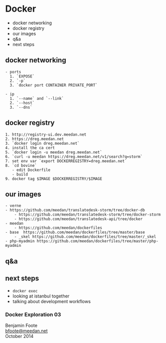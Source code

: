 

# Docker

   - docker networking
   - docker registry
   - our images
   - q&a
   - next steps


##  docker networking

    - ports
      1. `EXPOSE`   
      2. `-p`   
      3. `docker port CONTAINER PRIVATE_PORT`   

    - ip
      1. `--name` and `--link`   
      2. `--host`   
      3. `--dns`   

##  docker registry

    1. http://registry-ui.dev.meedan.net  
    2. https://dreg.meedan.net   
    3. `docker login dreg.meedan.net`   
    4. install the ca cert   
    5. `docker login -u meedan dreg.meedan.net`   
    6. `curl -u meedan https://dreg.meedan.net/v1/search?q=storm`   
    7. set env var `export DOCKERREGISTRY=dreg.meedan.net`   
    8. `cd bovine`
       - edit Dockerfile
       - build
    9. docker tag $IMAGE $DOCKERREGISTRY/$IMAGE   

##  our images

    - verne   
	- https://github.com/meedan/translatedesk-storm/tree/docker-db   
    	- https://github.com/meedan/translatedesk-storm/tree/docker-storm   
    	- https://github.com/meedan/translatedesk-api/tree/docker   
    - meedan
        - https://github.com/meedan/dockerfiles   
	- base  https://github.com/meedan/dockerfiles/tree/master/base   
    	- _skel https://github.com/meedan/dockerfiles/tree/master/_skel   
	- php-myadmin https://github.com/meedan/dockerfiles/tree/master/php-myadmin   
    
## q&a


## next steps

   - `docker exec`
   - looking at istanbul together
   - talking about development workflows

### Docker Exploration 03

Benjamin Foote  
bfoote@meedan.net  
October 2014
